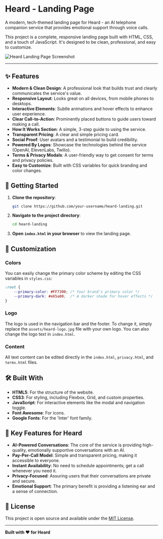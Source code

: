 # Heard - Landing Page

A modern, tech-themed landing page for Heard - an AI telephone companion service that provides emotional support through voice calls.

This project is a complete, responsive landing page built with HTML, CSS, and a touch of JavaScript. It's designed to be clean, professional, and easy to customize.

![Heard Landing Page Screenshot](screenshot.png)

---

## ✨ Features

- **Modern & Clean Design**: A professional look that builds trust and clearly communicates the service's value.
- **Responsive Layout**: Looks great on all devices, from mobile phones to desktops.
- **Interactive Elements**: Subtle animations and hover effects to enhance user experience.
- **Clear Call-to-Action**: Prominently placed buttons to guide users toward making a call.
- **How It Works Section**: A simple, 3-step guide to using the service.
- **Transparent Pricing**: A clear and simple pricing card.
- **Social Proof**: User avatars and a testimonial to build credibility.
- **Powered By Logos**: Showcase the technologies behind the service (OpenAI, ElevenLabs, Twilio).
- **Terms & Privacy Modals**: A user-friendly way to get consent for terms and privacy policies.
- **Easy to Customize**: Built with CSS variables for quick branding and color changes.

## 🚀 Getting Started

1.  **Clone the repository**:
    ```bash
    git clone https://github.com/your-username/heard-landing.git
    ```
2.  **Navigate to the project directory**:
    ```bash
    cd heard-landing
    ```
3.  **Open `index.html` in your browser** to view the landing page.

## 🎨 Customization

### Colors

You can easily change the primary color scheme by editing the CSS variables in `styles.css`:

```css
:root {
    --primary-color: #FF7300; /* Your brand's primary color */
    --primary-dark: #e65a00;  /* A darker shade for hover effects */
}
```

### Logo

The logo is used in the navigation bar and the footer. To change it, simply replace the `assets/heard-logo.jpg` file with your own logo. You can also change the logo text in `index.html`.

### Content

All text content can be edited directly in the `index.html`, `privacy.html`, and `terms.html` files.

## 🛠️ Built With

- **HTML5**: For the structure of the website.
- **CSS3**: For styling, including Flexbox, Grid, and custom properties.
- **JavaScript**: For interactive elements like the modal and navigation toggle.
- **Font Awesome**: For icons.
- **Google Fonts**: For the 'Inter' font family.

## 🎯 Key Features for Heard

*   **AI-Powered Conversations**: The core of the service is providing high-quality, emotionally supportive conversations with an AI.
*   **Pay-Per-Call Model**: Simple and transparent pricing, making it accessible to everyone.
*   **Instant Availability**: No need to schedule appointments; get a call whenever you need it.
*   **Privacy-Focused**: Assuring users that their conversations are private and secure.
*   **Emotional Support**: The primary benefit is providing a listening ear and a sense of connection.

## 📄 License

This project is open source and available under the [MIT License](LICENSE).

---

**Built with ❤️ for Heard** 